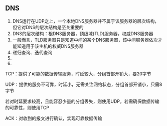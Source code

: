 ## DNS

1. DNS运行在UDP之上，一个本地DNS服务器并不属于该服务器的层次结构，但它对DNS的层次结构是至关重要的
2. DNS的层次结构：根DNS服务器，顶级域(TLD)服务器，权威DNS服务器
3. 一般而言，TLD服务器只是知道中间的某个DNS服务器，该中间服务器依次才能知道用于该主机的权威DNS服务器
4. 递归查询、迭代查询
5. 
6. 

TCP：提供了可靠的数据传输服务，时延较大，分组首部开销大，要20字节

UDP：提供的服务不可靠，时延小，无需关注网络状态，分组首部开销小，只需8字节

若对时延要求较高，且能容忍少量的分组丢失，则使用UDP，若需确保数据传输的可靠性，则使用TCP

ACK：对收到的报文进行确认，实现可靠数据传输

